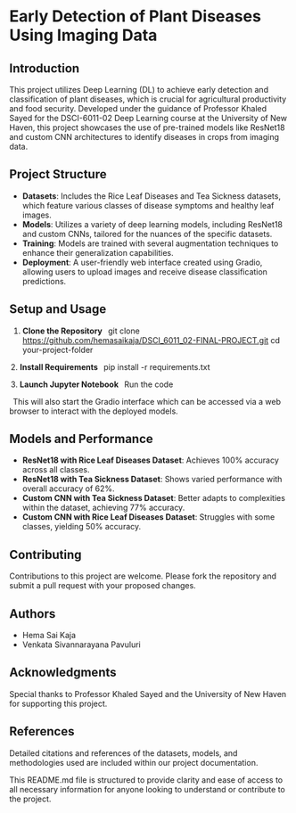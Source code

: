 # Early Detection of Plant Diseases Using Imaging Data

## Introduction
This project utilizes Deep Learning (DL) to achieve early detection and classification of plant diseases, which is crucial for agricultural productivity and food security. Developed under the guidance of Professor Khaled Sayed for the DSCI-6011-02 Deep Learning course at the University of New Haven, this project showcases the use of pre-trained models like ResNet18 and custom CNN architectures to identify diseases in crops from imaging data.

## Project Structure
- **Datasets**: Includes the Rice Leaf Diseases and Tea Sickness datasets, which feature various classes of disease symptoms and healthy leaf images.
- **Models**: Utilizes a variety of deep learning models, including ResNet18 and custom CNNs, tailored for the nuances of the specific datasets.
- **Training**: Models are trained with several augmentation techniques to enhance their generalization capabilities.
- **Deployment**: A user-friendly web interface created using Gradio, allowing users to upload images and receive disease classification predictions.

## Setup and Usage
1. **Clone the Repository**
    ⁠
   git clone https://github.com/hemasaikaja/DSCI_6011_02-FINAL-PROJECT.git
   cd your-project-folder
   
⁠ 2. **Install Requirements**
    ⁠
   pip install -r requirements.txt
   
⁠ 3. **Launch Jupyter Notebook**
    ⁠
   Run the code
   
⁠    This will also start the Gradio interface which can be accessed via a web browser to interact with the deployed models.

## Models and Performance
- **ResNet18 with Rice Leaf Diseases Dataset**: Achieves 100% accuracy across all classes.
- **ResNet18 with Tea Sickness Dataset**: Shows varied performance with overall accuracy of 62%.
- **Custom CNN with Tea Sickness Dataset**: Better adapts to complexities within the dataset, achieving 77% accuracy.
- **Custom CNN with Rice Leaf Diseases Dataset**: Struggles with some classes, yielding 50% accuracy.

## Contributing
Contributions to this project are welcome. Please fork the repository and submit a pull request with your proposed changes.

## Authors
- Hema Sai Kaja
- Venkata Sivannarayana Pavuluri

## Acknowledgments
Special thanks to Professor Khaled Sayed and the University of New Haven for supporting this project.

## References
Detailed citations and references of the datasets, models, and methodologies used are included within our project documentation.
 ⁠

This README.md file is structured to provide clarity and ease of access to all necessary information for anyone looking to understand or contribute to the project.